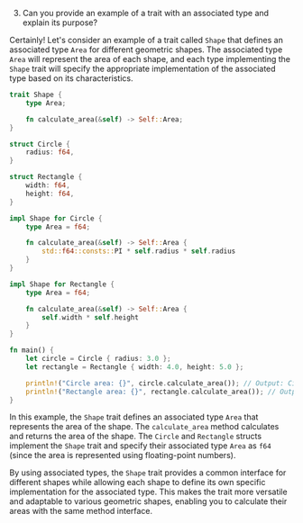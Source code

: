 3. Can you provide an example of a trait with an associated type and explain its purpose?



Certainly! Let's consider an example of a trait called `Shape` that defines an associated type `Area` for different geometric shapes. The associated type `Area` will represent the area of each shape, and each type implementing the `Shape` trait will specify the appropriate implementation of the associated type based on its characteristics.

```rust
trait Shape {
    type Area;

    fn calculate_area(&self) -> Self::Area;
}

struct Circle {
    radius: f64,
}

struct Rectangle {
    width: f64,
    height: f64,
}

impl Shape for Circle {
    type Area = f64;

    fn calculate_area(&self) -> Self::Area {
        std::f64::consts::PI * self.radius * self.radius
    }
}

impl Shape for Rectangle {
    type Area = f64;

    fn calculate_area(&self) -> Self::Area {
        self.width * self.height
    }
}

fn main() {
    let circle = Circle { radius: 3.0 };
    let rectangle = Rectangle { width: 4.0, height: 5.0 };

    println!("Circle area: {}", circle.calculate_area()); // Output: Circle area: 28.274333882308138
    println!("Rectangle area: {}", rectangle.calculate_area()); // Output: Rectangle area: 20
}
```

In this example, the `Shape` trait defines an associated type `Area` that represents the area of the shape. The `calculate_area` method calculates and returns the area of the shape. The `Circle` and `Rectangle` structs implement the `Shape` trait and specify their associated type `Area` as `f64` (since the area is represented using floating-point numbers).

By using associated types, the `Shape` trait provides a common interface for different shapes while allowing each shape to define its own specific implementation for the associated type. This makes the trait more versatile and adaptable to various geometric shapes, enabling you to calculate their areas with the same method interface.